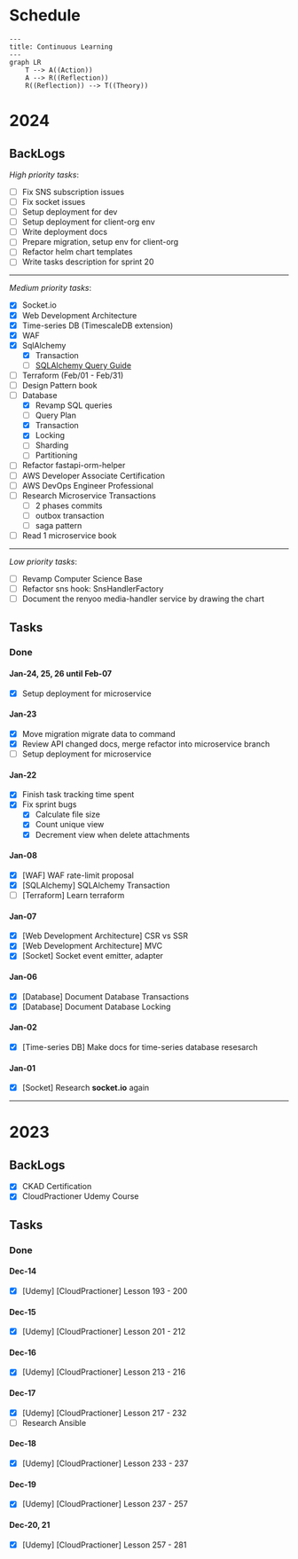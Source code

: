 # Schedule

```mermaid
---
title: Continuous Learning
---
graph LR
    T --> A((Action))
    A --> R((Reflection))
    R((Reflection)) --> T((Theory))
```

# 2024

## BackLogs

*High priority tasks*:

- [ ] Fix SNS subscription issues
- [ ] Fix socket issues
- [ ] Setup deployment for dev
- [ ] Setup deployment for client-org env
- [ ] Write deployment docs
- [ ] Prepare migration, setup env for client-org 
- [ ] Refactor helm chart templates
- [ ] Write tasks description for sprint 20

---
*Medium priority tasks*:

- [x] Socket.io
- [x] Web Development Architecture
- [x] Time-series DB (TimescaleDB extension)
- [x] WAF
- [x] SqlAlchemy
  - [x] Transaction
  - [ ] [SQLAlchemy Query Guide](https://docs.sqlalchemy.org/en/20/orm/queryguide/index.html)
- [ ] Terraform (Feb/01 - Feb/31)
- [ ] Design Pattern book
- [ ] Database
  - [x] Revamp SQL queries
  - [ ] Query Plan
  - [x] Transaction
  - [x] Locking
  - [ ] Sharding
  - [ ] Partitioning
- [ ] Refactor fastapi-orm-helper
- [ ] AWS Developer Associate Certification
- [ ] AWS DevOps Engineer Professional
- [ ] Research Microservice Transactions
  - [ ] 2 phases commits
  - [ ] outbox transaction
  - [ ] saga pattern
- [ ] Read 1 microservice book

---
*Low priority tasks*:

- [ ] Revamp Computer Science Base
- [ ] Refactor sns hook: SnsHandlerFactory
- [ ] Document the renyoo media-handler service by drawing the chart

## Tasks

### Done

#### Jan-24, 25, 26 until Feb-07

- [x] Setup deployment for microservice

#### Jan-23

- [x] Move migration migrate data to command
- [x] Review API changed docs, merge refactor into microservice branch
- [ ] Setup deployment for microservice

#### Jan-22

- [x] Finish task tracking time spent
- [x] Fix sprint bugs
  - [x] Calculate file size
  - [x] Count unique view
  - [x] Decrement view when delete attachments

#### Jan-08

- [x] [WAF] WAF rate-limit proposal
- [x] [SQLAlchemy] SQLAlchemy Transaction
- [ ] [Terraform] Learn terraform

#### Jan-07

- [x] [Web Development Architecture] CSR vs SSR
- [x] [Web Development Architecture] MVC
- [x] [Socket] Socket event emitter, adapter

#### Jan-06

- [x] [Database] Document Database Transactions
- [x] [Database] Document Database Locking

#### Jan-02

- [x] [Time-series DB] Make docs for time-series database resesarch

#### Jan-01

- [x] [Socket] Research **socket.io** again

---

# 2023

## BackLogs

- [x] CKAD Certification
- [x] CloudPractioner Udemy Course

## Tasks

### Done

#### Dec-14

- [x] [Udemy] [CloudPractioner] Lesson 193 - 200

#### Dec-15

- [x] [Udemy] [CloudPractioner] Lesson 201 - 212

#### Dec-16

- [x] [Udemy] [CloudPractioner] Lesson 213 - 216

#### Dec-17

- [x] [Udemy] [CloudPractioner] Lesson 217 - 232
- [ ] Research Ansible

#### Dec-18

- [x] [Udemy] [CloudPractioner] Lesson 233 - 237

#### Dec-19

- [x] [Udemy] [CloudPractioner] Lesson 237 - 257

#### Dec-20, 21

- [x] [Udemy] [CloudPractioner] Lesson 257 - 281
